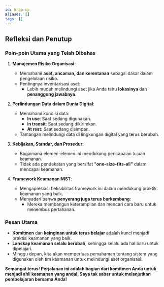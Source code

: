 ```yaml
---
id: Wrap-up
aliases: []
tags: []
---
```


## **Refleksi dan Penutup**

### **Poin-poin Utama yang Telah Dibahas**
1. **Manajemen Risiko Organisasi**:
   - Memahami **aset, ancaman, dan kerentanan** sebagai dasar dalam pengelolaan risiko.
   - Pentingnya inventarisasi aset:
     - Lebih mudah melindungi aset jika Anda tahu **lokasinya** dan **penanggung jawabnya**.

2. **Perlindungan Data dalam Dunia Digital**:
   - Memahami kondisi data:
     - **In use**: Saat sedang digunakan.
     - **In transit**: Saat sedang dikirimkan.
     - **At rest**: Saat sedang disimpan.
   - Tantangan melindungi data di lingkungan digital yang terus berubah.

3. **Kebijakan, Standar, dan Prosedur**:
   - Bagaimana elemen-elemen ini mendukung pencapaian tujuan keamanan.
   - Tidak ada pendekatan yang bersifat **"one-size-fits-all"** dalam mencapai keamanan.

4. **Framework Keamanan NIST**:
   - Mengapresiasi fleksibilitas framework ini dalam mendukung praktik keamanan yang baik.
   - Menyadari bahwa **penyerang juga terus berkembang**:
     - Mereka membangun keterampilan dan mencari cara baru untuk menembus pertahanan.

### **Pesan Utama**
- **Komitmen** dan **keinginan untuk terus belajar** adalah kunci menjadi praktisi keamanan yang baik.
- **Lanskap keamanan selalu berubah**, sehingga selalu ada hal baru untuk dipelajari.
- Minggu depan, kita akan memperluas pemahaman tentang sistem yang digunakan oleh tim keamanan untuk melindungi aset organisasi.

**Semangat terus! Perjalanan ini adalah bagian dari komitmen Anda untuk menjadi ahli keamanan yang andal. Saya tak sabar untuk melanjutkan pembelajaran bersama Anda!**
